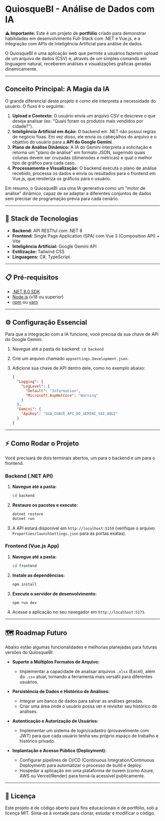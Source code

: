 # QuiosqueBI - Análise de Dados com IA

**⚠️ Importante:** Este é um projeto de **portfólio** criado para demonstrar habilidades em desenvolvimento Full-Stack com .NET e Vue.js, e a integração com APIs de Inteligência Artificial para análise de dados.

O QuiosqueBI é uma aplicação web que permite a usuários fazerem upload de um arquivo de dados (CSV) e, através de um simples comando em linguagem natural, receberem análises e visualizações gráficas geradas dinamicamente.

---

## Conceito Principal: A Magia da IA

O grande diferencial deste projeto é como ele interpreta a necessidade do usuário. O fluxo é o seguinte:

1.  **Upload e Contexto:** O usuário envia um arquivo CSV e descreve o que deseja analisar (ex: "Quais foram os produtos mais vendidos por cidade?").
2.  **Inteligência Artificial em Ação:** O backend em .NET não possui regras de negócio fixas. Em vez disso, ele envia os cabeçalhos do arquivo e o objetivo do usuário para a **API do Google Gemini**.
3.  **Plano de Análise Dinâmico:** A IA do Gemini interpreta a solicitação e retorna um "plano de análise" em formato JSON, sugerindo quais colunas devem ser cruzadas (dimensões e métricas) e qual o melhor tipo de gráfico para cada caso.
4.  **Processamento e Visualização:** O backend executa o plano de análise recebido, processa os dados e envia os resultados para o frontend em Vue.js, que renderiza os gráficos para o usuário.

Em resumo, o QuiosqueBI usa uma IA generativa como um "motor de análise" dinâmico, capaz de se adaptar a diferentes conjuntos de dados sem precisar de programação prévia para cada cenário.

---

## 🚀 Stack de Tecnologias

* **Backend:** API RESTful com .NET 8
* **Frontend:** Single Page Application (SPA) com Vue 3 (Composition API) + Vite
* **Inteligência Artificial:** Google Gemini API
* **Estilização:** Tailwind CSS
* **Linguagens:** C#, TypeScript

---

## 📋 Pré-requisitos

* [.NET 8.0 SDK](https://dotnet.microsoft.com/download)
* [Node.js](https://nodejs.org/) (v18 ou superior)
* [npm](https://www.npmjs.com/) ou [yarn](https://yarnpkg.com/)

---

## ⚙️ Configuração Essencial

Para que a integração com a IA funcione, você precisa da sua chave de API do Google Gemini.

1.  Navegue até a pasta do backend: `cd backend`
2.  Crie um arquivo chamado `appsettings.Development.json`.
3.  Adicione sua chave de API dentro dele, como no exemplo abaixo:

    ```json
    {
      "Logging": {
        "LogLevel": {
          "Default": "Information",
          "Microsoft.AspNetCore": "Warning"
        }
      },
      "Gemini": {
        "ApiKey": "SUA_CHAVE_API_DO_GEMINI_VAI_AQUI"
      }
    }
    ```

---

## ⚡ Como Rodar o Projeto

Você precisará de dois terminais abertos, um para o backend e um para o frontend.

### Backend (.NET API)

1.  **Navegue até a pasta:**
    ```sh
    cd backend
    ```
2.  **Restaure os pacotes e execute:**
    ```sh
    dotnet restore
    dotnet run
    ```
3.  A API estará disponível em `http://localhost:5159` (verifique o arquivo `Properties/launchSettings.json` para as portas exatas).

### Frontend (Vue.js App)

1.  **Navegue até a pasta:**
    ```sh
    cd frontend
    ```
2.  **Instale as dependências:**
    ```sh
    npm install
    ```
3.  **Execute o servidor de desenvolvimento:**
    ```sh
    npm run dev
    ```
4.  Acesse a aplicação no seu navegador em `http://localhost:5173`.

---

## 🗺️ Roadmap Futuro

Abaixo estão algumas funcionalidades e melhorias planejadas para futuras versões do QuiosqueBI:

* **Suporte a Múltiplos Formatos de Arquivo:**
    * Implementar a capacidade de analisar arquivos `.xlsx` (Excel), além do `.csv` atual, tornando a ferramenta mais versátil para diferentes usuários.

* **Persistência de Dados e Histórico de Análises:**
    * Integrar um banco de dados para salvar as análises geradas.
    * Criar uma área onde o usuário possa ver e revisitar seu histórico de análises.

* **Autenticação e Autorização de Usuários:**
    * Implementar um sistema de login/cadastro (provavelmente com JWT) para que cada usuário tenha seu próprio espaço de trabalho e histórico privado.

* **Implantação e Acesso Público (Deployment):**
    * Configurar pipelines de CI/CD (Continuous Integration/Continuous Deployment) para automatizar o processo de build e deploy.
    * Hospedar a aplicação em uma plataforma de nuvem (como Azure, AWS ou Vercel/Render) para torná-la acessível publicamente.

---

## 📜 Licença

Este projeto é de código aberto para fins educacionais e de portfólio, sob a licença MIT. Sinta-se à vontade para clonar, estudar e modificar o código.